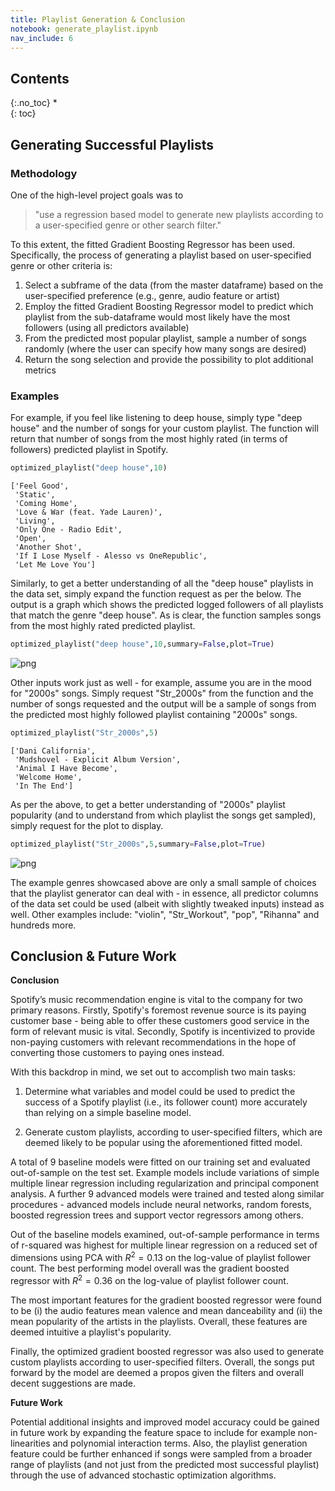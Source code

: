 ```yaml
---
title: Playlist Generation & Conclusion
notebook: generate_playlist.ipynb
nav_include: 6
---
```


## Contents
{:.no_toc}
*  
{: toc}



## Generating Successful Playlists

### Methodology

One of the high-level project goals was to

> "use a regression based model to generate new playlists according to a user-specified genre or other search filter."

To this extent, the fitted Gradient Boosting Regressor has been used. Specifically, the process of generating a playlist based on user-specified genre or other criteria is:

1. Select a subframe of the data (from the master dataframe) based on the user-specified preference (e.g., genre, audio feature or artist)
2. Employ the fitted Gradient Boosting Regressor model to predict which playlist from the sub-dataframe would most likely have the most followers (using all predictors available)
3. From the predicted most popular playlist, sample a number of songs randomly (where the user can specify how many songs are desired)
4. Return the song selection and provide the possibility to plot additional metrics



### Examples

For example, if you feel like listening to deep house, simply type "deep house" and the number of songs for your custom playlist. The function will return that number of songs from the most highly rated (in terms of followers) predicted playlist in Spotify.



```python
optimized_playlist("deep house",10)
```


    ['Feel Good',
     'Static',
     'Coming Home',
     'Love & War (feat. Yade Lauren)',
     'Living',
     'Only One - Radio Edit',
     'Open',
     'Another Shot',
     'If I Lose Myself - Alesso vs OneRepublic',
     'Let Me Love You']



Similarly, to get a better understanding of all the "deep house" playlists in the data set, simply expand the function request as per the below. The output is a graph which shows the predicted logged followers of all playlists that match the genre "deep house". As is clear, the function samples songs from the most highly rated predicted playlist.



```python
optimized_playlist("deep house",10,summary=False,plot=True)
```



![png](generate_playlist_files/generate_playlist_31_0.png)


Other inputs work just as well - for example, assume you are in the mood for "2000s" songs. Simply request "Str_2000s" from the function and the number of songs requested and the output will be a sample of songs from the predicted most highly followed playlist containing "2000s" songs.



```python
optimized_playlist("Str_2000s",5)
```



    ['Dani California',
     'Mudshovel - Explicit Album Version',
     'Animal I Have Become',
     'Welcome Home',
     'In The End']



As per the above, to get a better understanding of "2000s" playlist popularity (and to understand from which playlist the songs get sampled), simply request for the plot to display.



```python
optimized_playlist("Str_2000s",5,summary=False,plot=True)
```



![png](generate_playlist_files/generate_playlist_35_0.png)


The example genres showcased above are only a small sample of choices that the playlist generator can deal with - in essence, all predictor columns of the data set could be used (albeit with slightly tweaked inputs) instead as well. Other examples include: "violin", "Str_Workout", "pop", "Rihanna" and hundreds more.

## Conclusion & Future Work

**Conclusion**

Spotify’s music recommendation engine is vital to the company for two primary reasons. Firstly, Spotify's foremost revenue source is its paying customer base - being able to offer these customers good service in the form of relevant music is vital. Secondly, Spotify is incentivized to provide non-paying customers with relevant recommendations in the hope of converting those customers to paying ones instead. 

With this backdrop in mind, we set out to accomplish two main tasks:

1. Determine what variables and model could be used to predict the success of a Spotify playlist (i.e., its follower count) more accurately than relying on a simple baseline model.

2. Generate custom playlists, according to user-specified filters, which are deemed likely to be popular using the aforementioned fitted model.

A total of 9 baseline models were fitted on our training set and evaluated out-of-sample on the test set. Example models include variations of simple multiple linear regression including regularization and principal component analysis. A further 9 advanced models were trained and tested along similar procedures - advanced models include neural networks, random forests, boosted regression trees and support vector regressors among others. 

Out of the baseline models examined, out-of-sample performance in terms of r-squared was highest for multiple linear regression on a reduced set of dimensions using PCA with $R^2=0.13$ on the log-value of playlist follower count. The best performing model overall was the gradient boosted regressor with $R^2=0.36$ on the log-value of playlist follower count.

The most important features for the gradient boosted regressor were found to be (i) the audio features mean valence and mean danceability and (ii) the mean popularity of the artists in the playlists. Overall, these features are deemed intuitive a playlist's popularity.

Finally, the optimized gradient boosted regressor was also used to generate custom playlists according to user-specified filters. Overall, the songs put forward by the model are deemed a propos given the filters and overall decent suggestions are made.

**Future Work**

Potential additional insights and improved model accuracy could be gained in future work by expanding the feature space to include for example non-linearities and polynomial interaction terms. Also, the playlist generation feature could be further enhanced if songs were sampled from a broader range of playlists (and not just from the predicted most successful playlist) through the use of advanced stochastic optimization algorithms.
